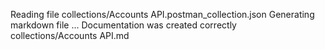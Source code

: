 Reading file collections/Accounts API.postman_collection.json
Generating markdown file ...
Documentation was created correctly collections/Accounts API.md
